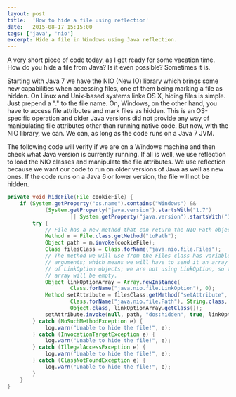 ```yaml
---
layout: post
title:  'How to hide a file using reflection'
date:   2015-08-17 15:15:00
tags: ['java', 'nio']
excerpt: Hide a file in Windows using Java reflection.
---
```


A very short piece of code today, as I get ready for some vacation time. How do you hide a file from Java? Is it even possible? Sometimes it is.

Starting with Java 7 we have the NIO (New IO) library which brings some new capabilities when accessing files, one of them being marking a file as hidden. On Linux and Unix-based systems linke OS X, hiding files is simple. Just prepend a "." to the file name. On, Windows, on the other hand, you have to access file attributes and mark files as hidden. This is an OS-specific operation and older Java versions did not provide any way of manipulating file attributes other than running native code. But now, with the NIO library, we can. We can, as long as the code runs on a Java 7 JVM.

The following code will verify if we are on a Windows machine and then check what Java version is currently running. If all is well, we use reflection to load the NIO classes and manipulate the file attributes. We use reflection because we want our code to run on older versions of Java as well as new ones. If the code runs on a Java 6 or lower version, the file will not be hidden.

~~~ java
private void hideFile(File cookieFile) {
    if (System.getProperty("os.name").contains("Windows") &&
            (System.getProperty("java.version").startsWith("1.7")
                    || System.getProperty("java.version").startsWith("1.8"))) {
        try {
            // File has a new method that can return the NIO Path object
            Method m = File.class.getMethod("toPath");
            Object path = m.invoke(cookieFile);
            Class filesClass = Class.forName("java.nio.file.Files");
            // The method we will use from the Files class has variable
            // arguments; which means we will have to send it an array
            // of LinkOption objects; we are not using LinkOption, so this
            // array will be empty.
            Object linkOptionArray = Array.newInstance(
                    Class.forName("java.nio.file.LinkOption"), 0);
            Method setAttribute = filesClass.getMethod("setAttribute",
                    Class.forName("java.nio.file.Path"), String.class,
                    Object.class, linkOptionArray.getClass());
            setAttribute.invoke(null, path, "dos:hidden", true, linkOptionArray);
        } catch (NoSuchMethodException e) {
            log.warn("Unable to hide the file!", e);
        } catch (InvocationTargetException e) {
            log.warn("Unable to hide the file!", e);
        } catch (IllegalAccessException e) {
            log.warn("Unable to hide the file!", e);
        } catch (ClassNotFoundException e) {
            log.warn("Unable to hide the file!", e);
        }
    }
}
~~~
